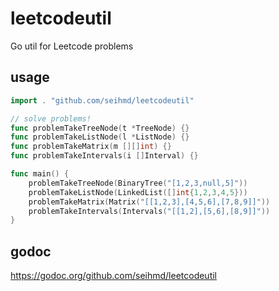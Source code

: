 # leetcodeutil
Go util for Leetcode problems

## usage

``` go
import . "github.com/seihmd/leetcodeutil"

// solve problems!
func problemTakeTreeNode(t *TreeNode) {}
func problemTakeListNode(l *ListNode) {}
func problemTakeMatrix(m [][]int) {}
func problemTakeIntervals(i []Interval) {}

func main() {
    problemTakeTreeNode(BinaryTree("[1,2,3,null,5]"))
    problemTakeListNode(LinkedList([]int{1,2,3,4,5}))
    problemTakeMatrix(Matrix("[[1,2,3],[4,5,6],[7,8,9]]"))
    problemTakeIntervals(Intervals("[[1,2],[5,6],[8,9]]"))
}
```

## godoc

https://godoc.org/github.com/seihmd/leetcodeutil
